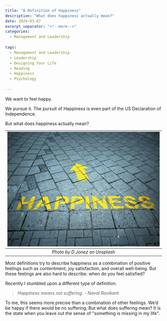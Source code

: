 ```yaml
---
title: "A Definition of Happiness"
description: "What does happiness actually mean?"
date: 2024-03-07
excerpt_separator: "<!--more-->"
categories:
  - Management and Leadership

tags:
  - Management and Leadership
  - Leadership
  - Designing Your Life
  - Reading
  - Happiness
  - Psychology

---
```

We want to feel happy.

We pursue it. The pursuit of Happiness is even part of the US Declaration of Independence.

But what does happiness actually mean?

| ![image](/assets/images/d-jonez-happiness-unsplash.jpg) |
|:--:|
| *Photo by D Jonez on Unsplash* |

Most definitions try to describe happiness as a combination of positive feelings such as contentment, joy satisfaction, and overall well-being. But these feelings are also hard to describe: when do you feel satisfied?

Recently I stumbled upon a different type of definition.

> *Happiness means not suffering. - Naval Ravikant*
> 

To me, this seems more precise than a combination of other feelings. We’d be happy if there would be no suffering. But what does suffering mean? It is the state when you leave out the sense of "something is missing in my life".